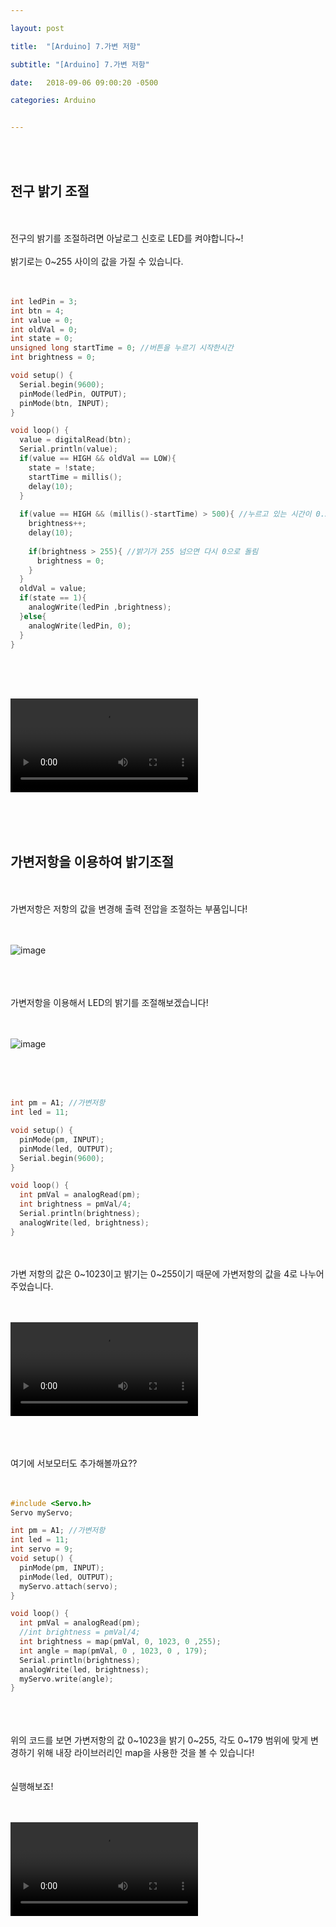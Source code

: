 ```yaml
---

layout: post

title:  "[Arduino] 7.가변 저항"

subtitle: "[Arduino] 7.가변 저항"

date:   2018-09-06 09:00:20 -0500

categories: Arduino


---
```


<br>
<br>

## 전구 밝기 조절

<br>
<br>
전구의 밝기를 조절하려면 아날로그 신호로 LED를 켜야합니다~!
<br>
<br>
밝기로는 0~255 사이의 값을 가질 수 있습니다.
<br>
<br>
<br>

```cpp
int ledPin = 3;
int btn = 4;
int value = 0;
int oldVal = 0;
int state = 0;
unsigned long startTime = 0; //버튼을 누르기 시작한시간
int brightness = 0;

void setup() {
  Serial.begin(9600);
  pinMode(ledPin, OUTPUT);
  pinMode(btn, INPUT);
}

void loop() {
  value = digitalRead(btn);
  Serial.println(value);
  if(value == HIGH && oldVal == LOW){
    state = !state;
    startTime = millis();
    delay(10);
  }
  
  if(value == HIGH && (millis()-startTime) > 500){ //누르고 있는 시간이 0.5초 넘으면
    brightness++;
    delay(10);
  
    if(brightness > 255){ //밝기가 255 넘으면 다시 0으로 돌림
      brightness = 0;
    }
  }
  oldVal = value;
  if(state == 1){
    analogWrite(ledPin ,brightness);
  }else{
    analogWrite(ledPin, 0);
  }
}
```

<br>
<br>
<br>

<video src="/image/Arduino_image/Arduino_video_10.mp4" controls autoplay></video>

<br>
<br>
<br>

## 가변저항을 이용하여 밝기조절

<br>
<br>
가변저항은 저항의 값을 변경해 출력 전압을 조절하는 부품입니다!
<br>
<br>
<br>

![image](/image/Arduino_image/Arduino_image_26.png)

<br>
<br>
<br>
가변저항을 이용해서 LED의 밝기를 조절해보겠습니다!
<br>
<br>
<br>

![image](/image/Arduino_image/Arduino_image_27.png)

<br>
<br>
<br>

```cpp
int pm = A1; //가변저항
int led = 11;

void setup() {
  pinMode(pm, INPUT);
  pinMode(led, OUTPUT);
  Serial.begin(9600);
}

void loop() {
  int pmVal = analogRead(pm);
  int brightness = pmVal/4;
  Serial.println(brightness);
  analogWrite(led, brightness);
}
```

<br>
<br>
가변 저항의 값은 0~1023이고 밝기는 0~255이기 때문에 가변저항의 값을 4로 나누어주었습니다.
<br>
<br>
<br>

<video src="/image/Arduino_image/Arduino_video_11.mp4" controls autoplay></video>

<br>
<br>
<br>
여기에 서보모터도 추가해볼까요??
<br>
<br>
<br>

```cpp
#include <Servo.h>
Servo myServo;

int pm = A1; //가변저항
int led = 11;
int servo = 9;
void setup() {
  pinMode(pm, INPUT);
  pinMode(led, OUTPUT);
  myServo.attach(servo);
}

void loop() {
  int pmVal = analogRead(pm);
  //int brightness = pmVal/4;
  int brightness = map(pmVal, 0, 1023, 0 ,255);
  int angle = map(pmVal, 0 , 1023, 0 , 179);
  Serial.println(brightness);
  analogWrite(led, brightness);
  myServo.write(angle);
}
```

<br>
<br>
<br>
위의 코드를 보면 가변저항의 값 0~1023을 밝기 0~255, 각도 0~179 범위에 맞게 변경하기 위해 내장 라이브러리인 map을 사용한 것을 볼 수 있습니다!
<br>
<br>
<br>
실행해보죠!
<br>
<br>
<br>

<video src="/image/Arduino_image/Arduino_video_12.mp4" controls autoplay></video>
